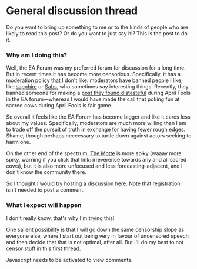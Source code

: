 General discussion thread
=========================

Do you want to bring up something to me or to the kinds of people who are likely to read this post? Or do you want to just say hi? This is the post to do it.

### Why am I doing this?

Well, the EA Forum was my preferred forum for discussion for a long time. But in recent times it has become more censorious. Specifically, it has a moderation policy that I don't like: moderators have banned people I like, like [sapphire](https://forum.effectivealtruism.org/users/deluks917) or [Sabs](https://forum.effectivealtruism.org/users/sabs), who sometimes say interesting things. Recently, they banned someone for making a [post they found distasteful](https://forum.effectivealtruism.org/posts/AAZqD2pvydH7Jmaek/?commentId=CDPS2JQKziWsWg73D) during April Fools in the EA forum—whereas I would have made the call that poking fun at sacred cows during April Fools is fair game. 

So overall it feels like the EA Forum has become bigger and like it cares less about my values. Specifically, moderators are much more willing than I am to trade off the pursuit of truth in exchange for having fewer rough edges. Shame, though perhaps neccessary to turtle down against actors seeking to harm one. 

On the other end of the spectrum, [The Motte](https://www.themotte.org/post/430/quality-contributions-report-for-march-2023) is more spiky (waaay more spiky, warning if you click that link: irreverence towards any and all sacred cows), but it is also more unfocused and less forecasting-adjacent, and I don't know the community there.

So I thought I would try hosting a discussion here. Note that registration isn't needed to post a comment.

### What I expect will happen

I don't really know, that's why I'm trying this!

One salient possibility is that I will go down the same censorship slope as everyone else, where I start out being very in favour of uncensored speech and then decide that that is not optimal, after all. But I'll do my best to not censor stuff in this first thread.

<p>
  <section id='isso-thread'>
  <noscript>Javascript needs to be activated to view comments.</noscript>
  </section>
</p>

